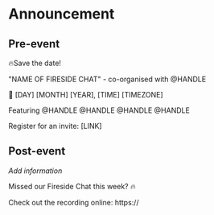# Announcement

## Pre-event

🔥Save the date! 

"NAME OF FIRESIDE CHAT" - co-organised with @HANDLE

📅 [DAY] [MONTH] [YEAR], [TIME] [TIMEZONE] 

Featuring @HANDLE @HANDLE @HANDLE @HANDLE

Register for an invite: [LINK]

## Post-event

_Add information_

Missed our Fireside Chat this week? 🔥

Check out the recording online: https://